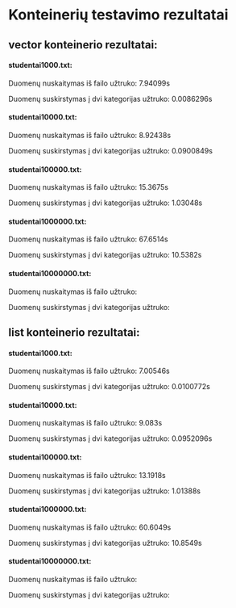 # Konteinerių testavimo rezultatai
## vector konteinerio rezultatai:
#### studentai1000.txt: 
Duomenų nuskaitymas iš failo užtruko: 7.94099s

Duomenų suskirstymas į dvi kategorijas užtruko: 0.0086296s

#### studentai10000.txt:
Duomenų nuskaitymas iš failo užtruko: 8.92438s

Duomenų suskirstymas į dvi kategorijas užtruko: 0.0900849s

#### studentai100000.txt:
Duomenų nuskaitymas iš failo užtruko: 15.3675s

Duomenų suskirstymas į dvi kategorijas užtruko: 1.03048s

#### studentai1000000.txt:
Duomenų nuskaitymas iš failo užtruko: 67.6514s

Duomenų suskirstymas į dvi kategorijas užtruko: 10.5382s

#### studentai10000000.txt:
Duomenų nuskaitymas iš failo užtruko: 

Duomenų suskirstymas į dvi kategorijas užtruko: 

## list konteinerio rezultatai:
#### studentai1000.txt: 
Duomenų nuskaitymas iš failo užtruko: 7.00546s

Duomenų suskirstymas į dvi kategorijas užtruko: 0.0100772s

#### studentai10000.txt:
Duomenų nuskaitymas iš failo užtruko: 9.083s

Duomenų suskirstymas į dvi kategorijas užtruko: 0.0952096s

#### studentai100000.txt:
Duomenų nuskaitymas iš failo užtruko: 13.1918s

Duomenų suskirstymas į dvi kategorijas užtruko: 1.01388s

#### studentai1000000.txt:
Duomenų nuskaitymas iš failo užtruko: 60.6049s

Duomenų suskirstymas į dvi kategorijas užtruko: 10.8549s

#### studentai10000000.txt:
Duomenų nuskaitymas iš failo užtruko:

Duomenų suskirstymas į dvi kategorijas užtruko:
